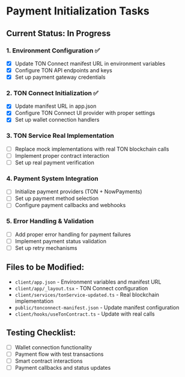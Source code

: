 # Payment Initialization Tasks

## Current Status: In Progress

### 1. Environment Configuration ✅
- [x] Update TON Connect manifest URL in environment variables
- [x] Configure TON API endpoints and keys
- [x] Set up payment gateway credentials

### 2. TON Connect Initialization ✅
- [x] Update manifest URL in app.json
- [x] Configure TON Connect UI provider with proper settings
- [x] Set up wallet connection handlers

### 3. TON Service Real Implementation
- [ ] Replace mock implementations with real TON blockchain calls
- [ ] Implement proper contract interaction
- [ ] Set up real payment verification

### 4. Payment System Integration
- [ ] Initialize payment providers (TON + NowPayments)
- [ ] Set up payment method selection
- [ ] Configure payment callbacks and webhooks

### 5. Error Handling & Validation
- [ ] Add proper error handling for payment failures
- [ ] Implement payment status validation
- [ ] Set up retry mechanisms

## Files to be Modified:
- `client/app.json` - Environment variables and manifest URL
- `client/app/_layout.tsx` - TON Connect configuration
- `client/services/tonService-updated.ts` - Real blockchain implementation
- `public/tonconnect-manifest.json` - Update manifest configuration
- `client/hooks/useTonContract.ts` - Update with real calls

## Testing Checklist:
- [ ] Wallet connection functionality
- [ ] Payment flow with test transactions
- [ ] Smart contract interactions
- [ ] Payment callbacks and status updates

